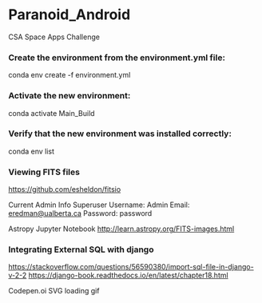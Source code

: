 # Paranoid_Android
CSA Space Apps Challenge

### Create the environment from the environment.yml file:
conda env create -f environment.yml

### Activate the new environment: 
conda activate Main_Build

### Verify that the new environment was installed correctly:
conda env list
### Viewing FITS files
https://github.com/esheldon/fitsio


Current Admin Info
Superuser Username: Admin
Email: eredman@ualberta.ca
Password: password

Astropy Jupyter Notebook
http://learn.astropy.org/FITS-images.html

### Integrating External SQL with django
https://stackoverflow.com/questions/56590380/import-sql-file-in-django-v-2-2
https://django-book.readthedocs.io/en/latest/chapter18.html


Codepen.oi
SVG loading gif

